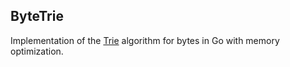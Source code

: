## ByteTrie

Implementation of the [Trie](https://en.wikipedia.org/wiki/Trie) algorithm for bytes in Go with memory optimization.

